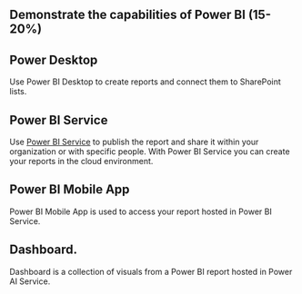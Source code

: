 ## Demonstrate the capabilities of Power BI (15-20%)

## Power Desktop 
Use Power BI Desktop to create reports and connect them to SharePoint lists. 

## Power BI Service 

Use [Power BI Service](app_powerbi.com) to publish the report and share it within your organization or with specific people. 
With Power BI Service you can create your reports in the cloud environment. 

## Power BI Mobile App
Power BI Mobile App is used to access your report hosted in Power BI Service. 

## Dashboard. 
Dashboard is a collection of visuals from a Power BI report hosted in Power AI Service. 


